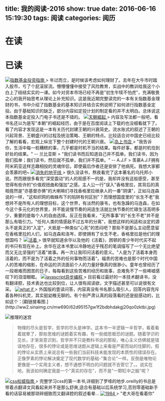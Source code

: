 title: 我的阅读-2016
show: true
date: 2016-06-16 15:19:30
tags: 阅读
categories: 阅历
---
# 在读

# 已读
<a class="fancybox" rel="group" href="https://www.amazon.cn/gp/product/B019C5Y1Z8/ref=as_li_qf_sp_asin_tl?ie=UTF8&camp=536&creative=3200&creativeASIN=B019C5Y1Z8&linkCode=as2&tag=dante-23">
    <img src="https://img3.doubanio.com/view/ark_article_cover/retina/public/17210792.jpg?v=1450766210.0" alt="指数基金投资指南" />
</a>
> 年过而立，是时候该考虑如何理财了。去年在大牛市时踏入股市，亏了个屁滚尿流。懵懵懂懂中接受了风险教育，实战中的教训给我这个小白上了结结实实的一课。如今对资本市场已经不再是"初生牛犊不怕虎"，充满敬畏之心的我开始思考从理论上补充知识。这是我近期完整读完的一本有关指数基金理财的书，书中介绍了指数基金的基本知识并结合实例说明了如何进行指数基金定投。由于基础知识的缺乏，部分内容如定投计划的制定看的并不太明白。总体说这本指数基金定投入门电子书还是不错的。

<a class="fancybox" rel="group" href="https://www.amazon.cn/gp/search/ref=as_li_qf_sp_sr_tl?ie=UTF8&camp=536&creative=3200&index=aps&keywords=%E5%A4%A9%E6%9C%9D%E5%B4%9B%E8%B5%B7&linkCode=ur2&tag=dante-23">
    <img src="https://img3.doubanio.com/lpic/s4053041.jpg" alt="天朝崛起" />
</a>
> 内容及写法都一般吧，看书名还以为是写"本朝"的崛起经历，由于是在百度阅读上下载的也没细看就下了。看了内容才发现这是一本有关历代封建王朝的兴衰简史。流水账式的叙述了王朝的兴起背景、王朝盛兴的过程及统治策略、王朝的特点。比较适合对中国史已经比较了解的看看，宏观上纵览下整个封建时代的王朝兴衰。

<a class="fancybox" rel="group" href="http://www.amazon.cn/gp/product/B00VWVAFAG/ref=as_li_qf_sp_asin_tl?ie=UTF8&camp=536&creative=3200&creativeASIN=B00VWVAFAG&linkCode=as2&tag=dante-23">
	<img src="https://img3.doubanio.com/lpic/s28049685.jpg" alt="岛上书店" />
</a>
> "我告诉你，生活中每一桩糟糕的事，几乎都是时机不当的结果。每件好事，都是时机恰到好处的结果。" -- 兰比亚斯 
> "我们读书而后知道自己并不孤单。我们读书，因为我们孤单；我们读书，然后就不孤单，我们并不孤单。" -- A.J.F
> 羡慕A.J.F拥有阿米莉亚这样志趣相投的灵魂伴侣，即使最后作者还是安排了他病死。我想大家都会羡慕的吧~

<a class="fancybox" rel="group" href="http://www.amazon.cn/gp/product/B00Z5S4EDG/ref=as_li_qf_sp_asin_tl?ie=UTF8&camp=536&creative=3200&creativeASIN=B00Z5S4EDG&linkCode=as2&tag=dante-23">
	<img src="https://img1.doubanio.com/lpic/s28123969.jpg" alt="消失的地平线" />
</a>
> 很久没读书，熬夜看完了这本著名的乌托邦小说。然而跟很多看完"深受震动"的人的观感不一的是，我却并没有这般感受，甚至觉得有些许的"价值观扭曲和强加"之感。主人公一行"误入"香格里拉，其背后的真相竟然是"亦基督亦佛"的大喇嘛们寻找香格里拉继承人的一番"阴谋"，正如马连森说的一样，"这和织网的蜘蛛布下的陷阱有何区别"？而理想国度里的"长生不老"我想并不是所有人的理想目标，这个世界，有淡然的康韦，也有急躁的马连森，在如今这个多元化的世界里，并不能说慢节奏的闲适生活就比快节奏的忙碌生活高明多少，重要的是每个人的自由选择。反正在我看来，"无所事事"的"长生不老"并不是那么有吸引力。"任何人类的情感敌不过五年的分离"，我想这样的闲适和淡定的源头不是真正的"入定"，大抵是一种类似"心死"的苦闷吧？那些不是那么主动愿意留在香格里拉的人们，如马连森和洛岑，即使拥有了长生不老，香格里拉是他们的理想国吗？

<a class="fancybox" rel="group" href="http://www.amazon.cn/gp/product/B0098SGXLK/ref=as_li_qf_sp_asin_tl?ie=UTF8&camp=536&creative=3200&creativeASIN=B0098SGXLK&linkCode=as2&tag=dante-23">
    <img src="https://img3.doubanio.com/lpic/s27279654.jpg" alt="活着" />
</a>
> 很早就知道余华以及他的《活着》，困顿的青少年时代买不起的书只有现在补上。余华在这本书里以冷静地近乎残忍的笔调描写了一个无比绝望而又无比坚强的"活着"故事。再一次让我叩问活着的意义。"人是为了活着本身而活着的，而不是为了活着之外的任何事物而活着"。福贵的苦难也是那个时代中国人的苦难的缩影，在命运的洪流面前个人的力量好像真的很渺小。童年也曾经历了一段艰难而困苦的日子，每每看到这些苦难的经历和故事，总难免不了一些唏嘘感叹下的泪湿眼眶。

<a class="fancybox" rel="group" href="http://www.amazon.cn/gp/product/B00JVLEYY2/ref=as_li_tf_tl?ie=UTF8&camp=536&creative=3200&creativeASIN=B00JVLEYY2&linkCode=as2&tag=dante-23">
    <img src="https://img1.doubanio.com/lpic/s26700273.jpg" alt="javascript异步编程" />
</a>
> 目前看过最好的一本技术翻译书，没有翻译腔，技术表达也比较到位，让人很有阅读欲，文字描述甚至可以说很有文采。

<!--more-->

<a class="fancybox" rel="group" href="http://www.amazon.cn/gp/product/B00W4R6JV6/ref=as_li_tf_tl?ie=UTF8&camp=536&creative=3200&creativeASIN=B00W4R6JV6&linkCode=as2&tag=dante-23">
    <img src="http://img3.douban.com/lpic/s28059454.jpg" alt="what if" />
</a>
> 外国版的壹读问答，内容真没有书名那么吸引人，回答内容充斥着各种抖机灵，其实挺幼稚无聊的。有个别严肃认真的段落看的还是挺感动的，比如这个：[戳链接看图.](http://ww2.sinaimg.cn/mw690/62d95157gw1f2bdbhdakgj20qo0zktbi.jpg)

![推理的迷宫](https://img1.doubanio.com/lpic/s1433523.jpg)
> 物理的尽头是哲学，哲学的尽头是神学。这本书一半逻辑一半哲学，看着看着就晕了，那些思维的谜题着实有趣，有一些细思极恐的谜题。随着学识的见长，才渐渐意识到，哲学并不只是教科书说的那般，唯心主义仿佛就是错误地存在，很多的悖论或是思维谜题从逻辑上来看是严密而站的住脚的，假的悖论从实质上来说总有一些我们当前科技未能发现的本质性的错误存在。正像罗素的悖论解决奠定了现代数学的基础-"集合论"一样。反倒是唯物论更像是一个实用主义者，想不通想不明白的问题就不去管它了。。说实在地，我该如何确定我是一个"真实的存在"，而不是"一颗缸中之脑"呢？

<a class="fancybox" rel="group" href="http://www.amazon.cn/gp/product/B0011F5SIC/ref=as_li_qf_sp_asin_il_tl?ie=UTF8&camp=536&creative=3200&creativeASIN=B0011F5SIC&linkCode=as2&tag=dante-23">
    <img src="http://img3.douban.com/lpic/s2921314.jpg" alt="css权威指南" />
</a>
> 完整学习css的第一本书,详细到了罗嗦的地步.oreilly的书总是带着点翻译文风看起来并不是那么舒爽,适合有基础以后系统学习,否则零基础新手看的话容易被那琐碎细致而又翻译腔的叙述看晕...

<a class="fancybox" rel="group" href="http://www.amazon.cn/gp/product/B00C947WME/ref=as_li_qf_sp_asin_tl?ie=UTF8&camp=536&creative=3200&creativeASIN=B00C947WME&linkCode=as2&tag=dante-23">
    <img src="http://img3.doubanio.com/lpic/s26372338.jpg" alt="1984" />
</a>
> "老大哥在看着你"

